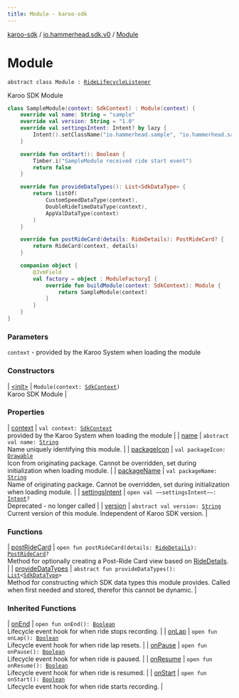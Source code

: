 ```yaml
---
title: Module - karoo-sdk
---
```


[karoo-sdk](../../index.html) / [io.hammerhead.sdk.v0](../index.html) / [Module](./index.html)

# Module

`abstract class Module : `[`RideLifecycleListener`](../-ride-lifecycle-listener/index.html)

Karoo SDK Module

``` kotlin
class SampleModule(context: SdkContext) : Module(context) {
    override val name: String = "sample"
    override val version: String = "1.0"
    override val settingsIntent: Intent? by lazy {
        Intent().setClassName("io.hammerhead.sample", "io.hammerhead.sample.DetailActivity")
    }

    override fun onStart(): Boolean {
        Timber.i("SampleModule received ride start event")
        return false
    }

    override fun provideDataTypes(): List<SdkDataType> {
        return listOf(
            CustomSpeedDataType(context),
            DoubleRideTimeDataType(context),
            AppValDataType(context)
        )
    }

    override fun postRideCard(details: RideDetails): PostRideCard? {
        return RideCard(context, details)
    }

    companion object {
        @JvmField
        val factory = object : ModuleFactoryI {
            override fun buildModule(context: SdkContext): Module {
                return SampleModule(context)
            }
        }
    }
}
```

### Parameters

`context` - provided by the Karoo System when loading the module

### Constructors

| [&lt;init&gt;](-init-.html) | `Module(context: `[`SdkContext`](../-sdk-context/index.html)`)`<br>Karoo SDK Module |

### Properties

| [context](context.html) | `val context: `[`SdkContext`](../-sdk-context/index.html)<br>provided by the Karoo System when loading the module |
| [name](name.html) | `abstract val name: `[`String`](https://kotlinlang.org/api/latest/jvm/stdlib/kotlin/-string/index.html)<br>Name uniquely identifying this module. |
| [packageIcon](package-icon.html) | `val packageIcon: `[`Drawable`](https://developer.android.com/reference/android/graphics/drawable/Drawable.html)<br>Icon from originating package. Cannot be overridden, set during initialization when loading module. |
| [packageName](package-name.html) | `val packageName: `[`String`](https://kotlinlang.org/api/latest/jvm/stdlib/kotlin/-string/index.html)<br>Name of originating package. Cannot be overridden, set during initialization when loading module. |
| [settingsIntent](settings-intent.html) | `open val ~~settingsIntent~~: `[`Intent`](https://developer.android.com/reference/android/content/Intent.html)`?`<br>Deprecated - no longer called |
| [version](version.html) | `abstract val version: `[`String`](https://kotlinlang.org/api/latest/jvm/stdlib/kotlin/-string/index.html)<br>Current version of this module. Independent of Karoo SDK version. |

### Functions

| [postRideCard](post-ride-card.html) | `open fun postRideCard(details: `[`RideDetails`](../../io.hammerhead.sdk.v0.card/-ride-details/index.html)`): `[`PostRideCard`](../../io.hammerhead.sdk.v0.card/-post-ride-card/index.html)`?`<br>Method for optionally creating a Post-Ride Card view based on [RideDetails](../../io.hammerhead.sdk.v0.card/-ride-details/index.html). |
| [provideDataTypes](provide-data-types.html) | `abstract fun provideDataTypes(): `[`List`](https://kotlinlang.org/api/latest/jvm/stdlib/kotlin.collections/-list/index.html)`<`[`SdkDataType`](../../io.hammerhead.sdk.v0.datatype/-sdk-data-type/index.html)`>`<br>Method for constructing which SDK data types this module provides. Called when first needed and stored, therefor this cannot be dynamic. |

### Inherited Functions

| [onEnd](../-ride-lifecycle-listener/on-end.html) | `open fun onEnd(): `[`Boolean`](https://kotlinlang.org/api/latest/jvm/stdlib/kotlin/-boolean/index.html)<br>Lifecycle event hook for when ride stops recording. |
| [onLap](../-ride-lifecycle-listener/on-lap.html) | `open fun onLap(): `[`Boolean`](https://kotlinlang.org/api/latest/jvm/stdlib/kotlin/-boolean/index.html)<br>Lifecycle event hook for when ride lap resets. |
| [onPause](../-ride-lifecycle-listener/on-pause.html) | `open fun onPause(): `[`Boolean`](https://kotlinlang.org/api/latest/jvm/stdlib/kotlin/-boolean/index.html)<br>Lifecycle event hook for when ride is paused. |
| [onResume](../-ride-lifecycle-listener/on-resume.html) | `open fun onResume(): `[`Boolean`](https://kotlinlang.org/api/latest/jvm/stdlib/kotlin/-boolean/index.html)<br>Lifecycle event hook for when ride is resumed. |
| [onStart](../-ride-lifecycle-listener/on-start.html) | `open fun onStart(): `[`Boolean`](https://kotlinlang.org/api/latest/jvm/stdlib/kotlin/-boolean/index.html)<br>Lifecycle event hook for when ride starts recording. |

